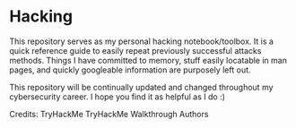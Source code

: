 # Hacking
This repository serves as my personal hacking notebook/toolbox. It is a quick reference guide to easily repeat previously successful attacks methods. Things I have committed to memory, stuff easily locatable in man pages, and quickly googleable information are purposely left out.   

This repository will be continually updated and changed throughout my cybersecurity career. I hope you find it as helpful as I do :)

Credits:
TryHackMe
TryHackMe Walkthrough Authors
